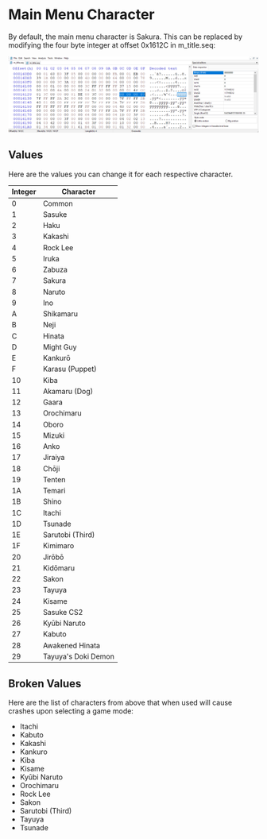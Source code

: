 # Main Menu Character

By default, the main menu character is Sakura. This can be replaced by modifying the four byte integer at offset 0x1612C in m_title.seq:

![Main Menu Character Location](/gnt4/images/functions/main_menu_character.png?raw=true "Main Menu Character Location")

## Values

Here are the values you can change it for each respective character.

| Integer | Character           |
|---------|---------------------|
| 0       | Common              |
| 1       | Sasuke              |
| 2       | Haku                |
| 3       | Kakashi             |
| 4       | Rock Lee            |
| 5       | Iruka               |
| 6       | Zabuza              |
| 7       | Sakura              |
| 8       | Naruto              |
| 9       | Ino                 |
| A       | Shikamaru           |
| B       | Neji                |
| C       | Hinata              |
| D       | Might Guy           |
| E       | Kankurō             |
| F       | Karasu (Puppet)     |
| 10      | Kiba                |
| 11      | Akamaru (Dog)       |
| 12      | Gaara               |
| 13      | Orochimaru          |
| 14      | Oboro               |
| 15      | Mizuki              |
| 16      | Anko                |
| 17      | Jiraiya             |
| 18      | Chōji               |
| 19      | Tenten              |
| 1A      | Temari              |
| 1B      | Shino               |
| 1C      | Itachi              |
| 1D      | Tsunade             |
| 1E      | Sarutobi (Third)    |
| 1F      | Kimimaro            |
| 20      | Jirōbō              |
| 21      | Kidōmaru            |
| 22      | Sakon               |
| 23      | Tayuya              |
| 24      | Kisame              |
| 25      | Sasuke CS2          |
| 26      | Kyūbi Naruto        |
| 27      | Kabuto              |
| 28      | Awakened Hinata     |
| 29      | Tayuya's Doki Demon |

## Broken Values

Here are the list of characters from above that when used will cause crashes upon selecting a game mode:

* Itachi
* Kabuto
* Kakashi
* Kankuro
* Kiba
* Kisame
* Kyūbi Naruto
* Orochimaru
* Rock Lee
* Sakon
* Sarutobi (Third)
* Tayuya
* Tsunade